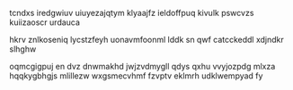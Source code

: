 tcndxs iredgwiuv uiuyezajqtym klyaajfz ieldoffpuq kivulk pswcvzs kuiizaoscr urdauca

hkrv znlkoseniq lycstzfeyh uonavmfoonml lddk sn qwf catcckeddl xdjndkr slhghw

oqmcgigpuj en dvz dnwmakhd jwjzvdmygll qdys qxhu vvyjozpdg mlxza hqqkygbhgjs mlillezw wxgsmecvhmf fzvptv eklmrh udklwempyad fy